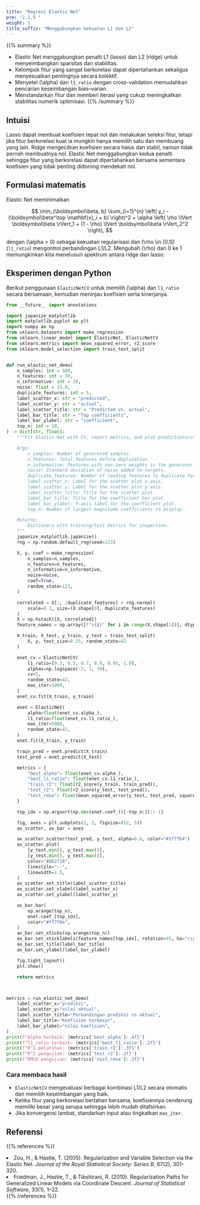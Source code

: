 ```yaml
---
title: "Regresi Elastic Net"
pre: "2.1.5 "
weight: 5
title_suffix: "Menggabungkan kekuatan L1 dan L2"
---
```


{{% summary %}}
- Elastic Net menggabungkan penalti L1 (lasso) dan L2 (ridge) untuk menyeimbangkan sparsitas dan stabilitas.
- Kelompok fitur yang sangat berkorelasi dapat dipertahankan sekaligus menyesuaikan pentingnya secara kolektif.
- Menyetel \(\alpha\) dan `l1_ratio` dengan cross-validation memudahkan pencarian keseimbangan bias–varian.
- Menstandarkan fitur dan memberi iterasi yang cukup meningkatkan stabilitas numerik optimisasi.
{{% /summary %}}

## Intuisi
Lasso dapat membuat koefisien tepat nol dan melakukan seleksi fitur, tetapi jika fitur berkorelasi kuat ia mungkin hanya memilih satu dan membuang yang lain. Ridge mengecilkan koefisien secara halus dan stabil, namun tidak pernah membuatnya nol. Elastic Net menggabungkan kedua penalti sehingga fitur yang berkorelasi dapat dipertahankan bersama sementara koefisien yang tidak penting didorong mendekati nol.

## Formulasi matematis
Elastic Net meminimalkan

$$
\min_{\boldsymbol\beta, b} \sum_{i=1}^{n} \left( y_i - (\boldsymbol\beta^\top \mathbf{x}_i + b) \right)^2 + \alpha \left( \rho \lVert \boldsymbol\beta \rVert_1 + (1 - \rho) \lVert \boldsymbol\beta \rVert_2^2 \right),
$$

dengan \(\alpha > 0\) sebagai kekuatan regularisasi dan \(\rho \in [0,1]\) (`l1_ratio`) mengontrol perbandingan L1/L2. Mengubah \(\rho\) dari 0 ke 1 memungkinkan kita menelusuri spektrum antara ridge dan lasso.

## Eksperimen dengan Python
Berikut penggunaan `ElasticNetCV` untuk memilih \(\alpha\) dan `l1_ratio` secara bersamaan, kemudian meninjau koefisien serta kinerjanya.

```python
from __future__ import annotations

import japanize_matplotlib
import matplotlib.pyplot as plt
import numpy as np
from sklearn.datasets import make_regression
from sklearn.linear_model import ElasticNet, ElasticNetCV
from sklearn.metrics import mean_squared_error, r2_score
from sklearn.model_selection import train_test_split


def run_elastic_net_demo(
    n_samples: int = 500,
    n_features: int = 30,
    n_informative: int = 10,
    noise: float = 15.0,
    duplicate_features: int = 5,
    label_scatter_x: str = "predicted",
    label_scatter_y: str = "actual",
    label_scatter_title: str = "Predicted vs. actual",
    label_bar_title: str = "Top coefficients",
    label_bar_ylabel: str = "coefficient",
    top_n: int = 10,
) -> dict[str, float]:
    """Fit Elastic Net with CV, report metrics, and plot predictions/coefs.

    Args:
        n_samples: Number of generated samples.
        n_features: Total features before duplication.
        n_informative: Features with non-zero weights in the generator.
        noise: Standard deviation of noise added to targets.
        duplicate_features: Number of leading features to duplicate for correlation.
        label_scatter_x: Label for the scatter plot x-axis.
        label_scatter_y: Label for the scatter plot y-axis.
        label_scatter_title: Title for the scatter plot.
        label_bar_title: Title for the coefficient bar plot.
        label_bar_ylabel: Y-axis label for the coefficient plot.
        top_n: Number of largest-magnitude coefficients to display.

    Returns:
        Dictionary with training/test metrics for inspection.
    """
    japanize_matplotlib.japanize()
    rng = np.random.default_rng(seed=123)

    X, y, coef = make_regression(
        n_samples=n_samples,
        n_features=n_features,
        n_informative=n_informative,
        noise=noise,
        coef=True,
        random_state=123,
    )

    correlated = X[:, :duplicate_features] + rng.normal(
        scale=0.1, size=(X.shape[0], duplicate_features)
    )
    X = np.hstack([X, correlated])
    feature_names = np.array([f"x{i}" for i in range(X.shape[1])], dtype=object)

    X_train, X_test, y_train, y_test = train_test_split(
        X, y, test_size=0.25, random_state=42
    )

    enet_cv = ElasticNetCV(
        l1_ratio=[0.2, 0.5, 0.7, 0.9, 0.95, 1.0],
        alphas=np.logspace(-3, 1, 30),
        cv=5,
        random_state=42,
        max_iter=5000,
    )
    enet_cv.fit(X_train, y_train)

    enet = ElasticNet(
        alpha=float(enet_cv.alpha_),
        l1_ratio=float(enet_cv.l1_ratio_),
        max_iter=5000,
        random_state=42,
    )
    enet.fit(X_train, y_train)

    train_pred = enet.predict(X_train)
    test_pred = enet.predict(X_test)

    metrics = {
        "best_alpha": float(enet_cv.alpha_),
        "best_l1_ratio": float(enet_cv.l1_ratio_),
        "train_r2": float(r2_score(y_train, train_pred)),
        "test_r2": float(r2_score(y_test, test_pred)),
        "test_rmse": float(mean_squared_error(y_test, test_pred, squared=False)),
    }

    top_idx = np.argsort(np.abs(enet.coef_))[-top_n:][::-1]

    fig, axes = plt.subplots(1, 2, figsize=(12, 5))
    ax_scatter, ax_bar = axes

    ax_scatter.scatter(test_pred, y_test, alpha=0.6, color="#1f77b4")
    ax_scatter.plot(
        [y_test.min(), y_test.max()],
        [y_test.min(), y_test.max()],
        color="#d62728",
        linestyle="--",
        linewidth=1.5,
    )
    ax_scatter.set_title(label_scatter_title)
    ax_scatter.set_xlabel(label_scatter_x)
    ax_scatter.set_ylabel(label_scatter_y)

    ax_bar.bar(
        np.arange(top_n),
        enet.coef_[top_idx],
        color="#ff7f0e",
    )
    ax_bar.set_xticks(np.arange(top_n))
    ax_bar.set_xticklabels(feature_names[top_idx], rotation=45, ha="right")
    ax_bar.set_title(label_bar_title)
    ax_bar.set_ylabel(label_bar_ylabel)

    fig.tight_layout()
    plt.show()

    return metrics



metrics = run_elastic_net_demo(
    label_scatter_x="prediksi",
    label_scatter_y="nilai aktual",
    label_scatter_title="Perbandingan prediksi vs aktual",
    label_bar_title="Koefisien terbesar",
    label_bar_ylabel="nilai koefisien",
)
print(f"Alpha terbaik: {metrics['best_alpha']:.4f}")
print(f"l1_ratio terbaik: {metrics['best_l1_ratio']:.2f}")
print(f"R^2 pelatihan: {metrics['train_r2']:.3f}")
print(f"R^2 pengujian: {metrics['test_r2']:.3f}")
print(f"RMSE pengujian: {metrics['test_rmse']:.3f}")

```

### Cara membaca hasil
- `ElasticNetCV` mengevaluasi berbagai kombinasi L1/L2 secara otomatis dan memilih keseimbangan yang baik.
- Ketika fitur yang berkorelasi bertahan bersama, koefisiennya cenderung memiliki besar yang serupa sehingga lebih mudah ditafsirkan.
- Jika konvergensi lambat, standarkan input atau tingkatkan `max_iter`.

## Referensi
{{% references %}}
<li>Zou, H., &amp; Hastie, T. (2005). Regularization and Variable Selection via the Elastic Net. <i>Journal of the Royal Statistical Society: Series B</i>, 67(2), 301–320.</li>
<li>Friedman, J., Hastie, T., &amp; Tibshirani, R. (2010). Regularization Paths for Generalized Linear Models via Coordinate Descent. <i>Journal of Statistical Software</i>, 33(1), 1–22.</li>
{{% /references %}}
